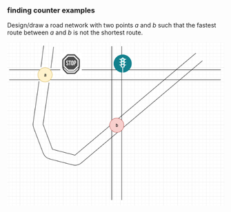### finding counter examples

Design/draw a road network with two points _a_ and _b_ such that the fastest route between _a_ and _b_ is not the shortest route.

![drawing](./images/1.7.1-3.png)